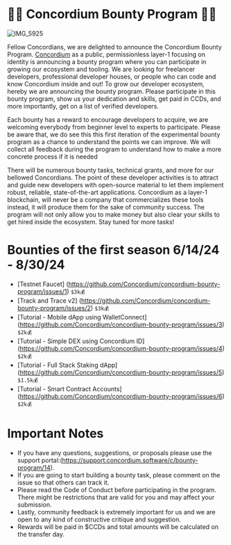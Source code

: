 # 🎉🎉 Concordium Bounty Program 🎉🎉

![IMG_5925](https://github.com/bogacyigitbasi/concordium-bounty-program/assets/110228281/7af9d211-1e52-4a54-9982-668b4600f859)

Fellow Concordians, we are delighted to announce the Concordium Bounty Program. [Concordium](https://github.com/Concordium) as a public, permissionless layer-1 focusing on identity is announcing a bounty program where you can participate in growing our ecosystem and tooling. We are looking for freelancer developers, professional developer houses, or people who can code and know Concordium inside and out! To grow our developer ecosystem, hereby we are announcing the bounty program. Please participate in this bounty program, show us your dedication and skills, get paid in CCDs, and more importantly, get on a list of verified developers.

Each bounty has a reward to encourage developers to acquire, we are welcoming everybody from beginner level to experts to participate. Please be aware that, we do see this this first iteration of the experimental bounty program as a chance to understand the points we can improve. We will collect all feedback during the program to understand how to make a more concrete process if it is needed

There will be numerous bounty tasks, technical grants, and more for our bellowed Concordians. The point of these developer activities is to attract and guide new developers with open-source material to let them implement robust, reliable, state-of-the-art applications. Concordium as a layer-1 blockchain, will never be a company that commercializes these tools instead, it will produce them for the sake of community success. The program will not only allow you to make money but also clear your skills to get hired inside the ecosystem. Stay tuned for more tasks!

# Bounties of the first season 6/14/24 - 8/30/24

- [Testnet Faucet] (https://github.com/Concordium/concordium-bounty-program/issues/1) `$3k💰`
- [Track and Trace v2] (https://github.com/Concordium/concordium-bounty-program/issues/2) `$3k💰`
- [Tutorial - Mobile dApp using WalletConnect] (https://github.com/Concordium/concordium-bounty-program/issues/3) `$2k💰`
- [Tutorial - Simple DEX using Concordium ID] (https://github.com/Concordium/concordium-bounty-program/issues/4) `$2k💰`
- [Tutorial - Full Stack Staking dApp] (https://github.com/Concordium/concordium-bounty-program/issues/5) `$1.5k💰`
- [Tutorial - Smart Contract Accounts] (https://github.com/Concordium/concordium-bounty-program/issues/6) `$2k💰`

# Important Notes

- If you have any questions, suggestions, or proposals please use the support portal:(https://support.concordium.software/c/bounty-program/14).
- If you are going to start building a bounty task, please comment on the issue so that others can track it.
- Please read the Code of Conduct before participating in the program. There might be restrictions that are valid for you and may affect your submission.
- Lastly, community feedback is extremely important for us and we are open to any kind of constructive critique and suggestion.
- Rewards will be paid in $CCDs and total amounts will be calculated on the transfer day.

